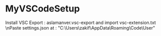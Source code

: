 # MyVSCodeSetup

Install VSC Export : aslamanver.vsc-export and import vsc-extension.txt
\nPaste settings.json at : "C:\Users\zakif\AppData\Roaming\Code\User"
